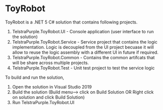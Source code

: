 # ToyRobot

ToyRobot is a .NET 5 C# solution that contains following projects.

 1. TelstraPurple.ToyRobot.UI - Console application (user interface to run the solution)
 2. TelstraPurple.ToyRobot.Service - Service project that contains the logic implementation. Logic is decoupled from the UI project becuase it will allow to reuse the logic assembly with a different UI in future if required.
 3. TelstraPurple.ToyRobot.Common - Contains the common artifcats that will be share across multiple projects.
 4. TelstraPurple.ToyRobot.Test - Unit test project to test the service logic

To build and run the solution, 
1. Open the solution in Visual Studio 2019 
2. Build the solution (Build menu--> click on Build Solution OR Right click on solution and click Build Solution)
4. Run TelstraPurple.ToyRobot.UI
